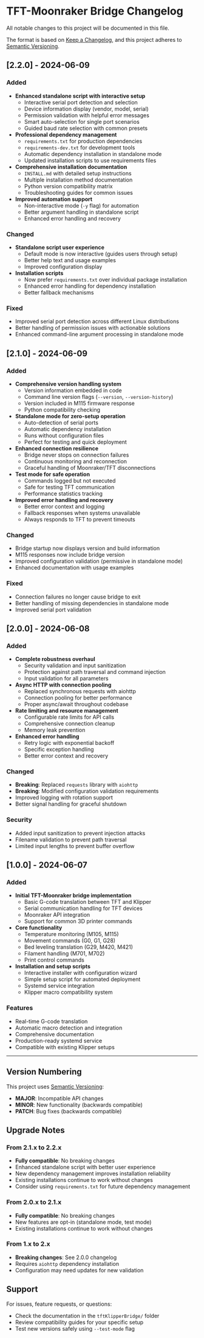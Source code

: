 # TFT-Moonraker Bridge Changelog

All notable changes to this project will be documented in this file.

The format is based on [Keep a Changelog](https://keepachangelog.com/en/1.0.0/),
and this project adheres to [Semantic Versioning](https://semver.org/spec/v2.0.0.html).

## [2.2.0] - 2024-06-09

### Added
- **Enhanced standalone script with interactive setup**
  - Interactive serial port detection and selection
  - Device information display (vendor, model, serial)
  - Permission validation with helpful error messages
  - Smart auto-selection for single port scenarios
  - Guided baud rate selection with common presets
- **Professional dependency management**
  - `requirements.txt` for production dependencies
  - `requirements-dev.txt` for development tools
  - Automatic dependency installation in standalone mode
  - Updated installation scripts to use requirements files
- **Comprehensive installation documentation**
  - `INSTALL.md` with detailed setup instructions
  - Multiple installation method documentation
  - Python version compatibility matrix
  - Troubleshooting guides for common issues
- **Improved automation support**
  - Non-interactive mode (`-y` flag) for automation
  - Better argument handling in standalone script
  - Enhanced error handling and recovery

### Changed
- **Standalone script user experience**
  - Default mode is now interactive (guides users through setup)
  - Better help text and usage examples
  - Improved configuration display
- **Installation scripts**
  - Now prefer `requirements.txt` over individual package installation
  - Enhanced error handling for dependency installation
  - Better fallback mechanisms

### Fixed
- Improved serial port detection across different Linux distributions
- Better handling of permission issues with actionable solutions
- Enhanced command-line argument processing in standalone mode

## [2.1.0] - 2024-06-09

### Added
- **Comprehensive version handling system**
  - Version information embedded in code
  - Command line version flags (`--version`, `--version-history`)
  - Version included in M115 firmware response
  - Python compatibility checking
- **Standalone mode for zero-setup operation**
  - Auto-detection of serial ports
  - Automatic dependency installation
  - Runs without configuration files
  - Perfect for testing and quick deployment
- **Enhanced connection resilience**
  - Bridge never stops on connection failures
  - Continuous monitoring and reconnection
  - Graceful handling of Moonraker/TFT disconnections
- **Test mode for safe operation**
  - Commands logged but not executed
  - Safe for testing TFT communication
  - Performance statistics tracking
- **Improved error handling and recovery**
  - Better error context and logging
  - Fallback responses when systems unavailable
  - Always responds to TFT to prevent timeouts

### Changed
- Bridge startup now displays version and build information
- M115 responses now include bridge version
- Improved configuration validation (permissive in standalone mode)
- Enhanced documentation with usage examples

### Fixed
- Connection failures no longer cause bridge to exit
- Better handling of missing dependencies in standalone mode
- Improved serial port validation

## [2.0.0] - 2024-06-08

### Added
- **Complete robustness overhaul**
  - Security validation and input sanitization
  - Protection against path traversal and command injection
  - Input validation for all parameters
- **Async HTTP with connection pooling**
  - Replaced synchronous requests with aiohttp
  - Connection pooling for better performance
  - Proper async/await throughout codebase
- **Rate limiting and resource management**
  - Configurable rate limits for API calls
  - Comprehensive connection cleanup
  - Memory leak prevention
- **Enhanced error handling**
  - Retry logic with exponential backoff
  - Specific exception handling
  - Better error context and recovery

### Changed
- **Breaking**: Replaced `requests` library with `aiohttp`
- **Breaking**: Modified configuration validation requirements
- Improved logging with rotation support
- Better signal handling for graceful shutdown

### Security
- Added input sanitization to prevent injection attacks
- Filename validation to prevent path traversal
- Limited input lengths to prevent buffer overflow

## [1.0.0] - 2024-06-07

### Added
- **Initial TFT-Moonraker bridge implementation**
  - Basic G-code translation between TFT and Klipper
  - Serial communication handling for TFT devices
  - Moonraker API integration
  - Support for common 3D printer commands
- **Core functionality**
  - Temperature monitoring (M105, M115)
  - Movement commands (G0, G1, G28)
  - Bed leveling translation (G29, M420, M421)
  - Filament handling (M701, M702)
  - Print control commands
- **Installation and setup scripts**
  - Interactive installer with configuration wizard
  - Simple setup script for automated deployment
  - Systemd service integration
  - Klipper macro compatibility system

### Features
- Real-time G-code translation
- Automatic macro detection and integration
- Comprehensive documentation
- Production-ready systemd service
- Compatible with existing Klipper setups

---

## Version Numbering

This project uses [Semantic Versioning](https://semver.org/):

- **MAJOR**: Incompatible API changes
- **MINOR**: New functionality (backwards compatible)
- **PATCH**: Bug fixes (backwards compatible)

## Upgrade Notes

### From 2.1.x to 2.2.x
- **Fully compatible**: No breaking changes
- Enhanced standalone script with better user experience
- New dependency management improves installation reliability
- Existing installations continue to work without changes
- Consider using `requirements.txt` for future dependency management

### From 2.0.x to 2.1.x
- **Fully compatible**: No breaking changes
- New features are opt-in (standalone mode, test mode)
- Existing installations continue to work without changes

### From 1.x to 2.x
- **Breaking changes**: See 2.0.0 changelog
- Requires `aiohttp` dependency installation
- Configuration may need updates for new validation

## Support

For issues, feature requests, or questions:
- Check the documentation in the `tftKlipperBridge/` folder
- Review compatibility guides for your specific setup
- Test new versions safely using `--test-mode` flag